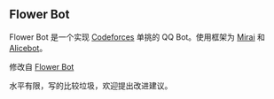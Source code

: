 ## Flower Bot

Flower Bot 是一个实现 [Codeforces](https://codeforces.com) 单挑的 QQ Bot。使用框架为 [Mirai](https://github.com/mamoe/mirai) 和 [Alicebot](https://docs.alicebot.dev/)。

修改自 [Flower Bot](https://github.com/EternalAlexander/FlowerBot)

水平有限，写的比较垃圾，欢迎提出改进建议。